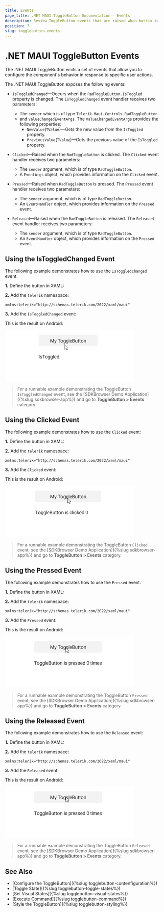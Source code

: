 ```yaml
---
title: Events
page_title: .NET MAUI ToggleButton Documentation - Events
description: Review ToggleButton events that are raised when button is pressed, clicked, released and toggle state changes. 
position: 7
slug: togglebutton-events
---
```


# .NET MAUI ToggleButton Events

The .NET MAUI ToggleButton emits a set of events that allow you to configure the component's behavior in response to specific user actions.

The .NET MAUI ToggleButton exposes the following events:

* `IsToggledChanged`&mdash;Occurs when the `RadToggleButton.IsToggled` property is changed. The `IsToggledChanged` event handler receives two parameters:
    * The `sender` which is of type `Telerik.Maui.Controls.RadToggleButton`.
    * and `ValueChangedEventArgs`. The `ValueChangedEventArgs` provides the following properties:
        * `NewValue`(`TValue`)&mdash;Gets the new value from the `IsToggled` property.
        * `PreviousValue`(`TValue`)&mdash;Gets the previous value of the `IsToggled` property.

* `Clicked`&mdash;Raised when the `RadToggleButton` is clicked. The `Clicked` event handler receives two parameters:
	* The `sender` argument, which is of type `RadToggleButton`.
	* A `EventArgs` object, which provides information on the `Clicked` event.

* `Pressed`&mdash;Raised when `RadToggleButton` is pressed. The `Pressed` event handler receives two parameters:
	* The `sender` argument, which is of type `RadToggleButton`.
	* An `EventHandler` object, which provides information on the `Pressed` event.
	
* `Released`&mdash;Raised when the `RadToggleButton` is released. The `Released` event handler receives two parameters:
	* The `sender` argument, which is of type `RadToggleButton`.
	* An `EventHandler` object, which provides information on the `Pressed` event.

## Using the IsToggledChanged Event

The following example demonstrates how to use the `IsToggledChanged` event:

**1.** Define the button in XAML:

<snippet id='togglebutton-events-togglechanged' />

**2.** Add the `telerik` namespace:

```XAML
xmlns:telerik="http://schemas.telerik.com/2022/xaml/maui"
```

**3.** Add the `IsToggledChanged` event:

<snippet id='togglebutton-events-togglechanged-handler' />

This is the result on Android:

![.NET MAUI ToggleButton IsToggledChanged Event](images/togglebutton-istoggled.gif "ToggleButton for .NET MAUI")

> For a runnable example demonstrating the ToggleButton `IsToggledChanged` event, see the [SDKBrowser Demo Application]({%slug sdkbrowser-app%}) and go to **ToggleButton > Events** category.

## Using the Clicked Event

The following example demonstrates how to use the `Clicked` event:

**1.** Define the button in XAML:

<snippet id='togglebutton-event-clicked' />

**2.** Add the `telerik` namespace:

```XAML
xmlns:telerik="http://schemas.telerik.com/2022/xaml/maui"
```

**3.** Add the `Clicked` event:

<snippet id='togglebutton-clicked-event' />

This is the result on Android:

![.NET MAUI ToggleButton Clicked Event](images/togglebutton-clicked.gif "ToggleButton for .NET MAUI")

> For a runnable example demonstrating the ToggleButton `Clicked` event, see the [SDKBrowser Demo Application]({%slug sdkbrowser-app%}) and go to **ToggleButton > Events** category.

## Using the Pressed Event

The following example demonstrates how to use the `Pressed` event:

**1.** Define the button in XAML:

<snippet id='togglebutton-event-pressed' />

**2.** Add the `telerik` namespace:

```XAML
xmlns:telerik="http://schemas.telerik.com/2022/xaml/maui"
```

**3.** Add the `Pressed` event:

<snippet id='togglebutton-pressed-event' />

This is the result on Android:

![.NET MAUI ToggleButton Pressed Event](images/togglebutton-pressed.gif "ToggleButton for .NET MAUI")

> For a runnable example demonstrating the ToggleButton `Pressed` event, see the [SDKBrowser Demo Application]({%slug sdkbrowser-app%}) and go to **ToggleButton > Events** category.

## Using the Released Event

The following example demonstrates how to use the `Released` event:

**1.** Define the button in XAML:

<snippet id='togglebutton-event-released' />

**2.** Add the `telerik` namespace:

```XAML
xmlns:telerik="http://schemas.telerik.com/2022/xaml/maui"
```

**3.** Add the `Released` event:

<snippet id='togglebutton-released-event' />

This is the result on Android:

![.NET MAUI ToggleButton Released Event](images/togglebutton-released.gif "ToggleButton for .NET MAUI")

> For a runnable example demonstrating the ToggleButton `Released` event, see the [SDKBrowser Demo Application]({%slug sdkbrowser-app%}) and go to **ToggleButton > Events** category.

## See Also

- [Configure the ToggleButton]({%slug togglebutton-contenfiguration%})
- [Toggle State]({%slug togglebutton-toggle-states%})
- [Set Visual States]({%slug togglebutton-visual-states%})
- [Execute Command]({%slug togglebutton-command%})
- [Style the ToggleButton]({%slug togglebutton-styling%})